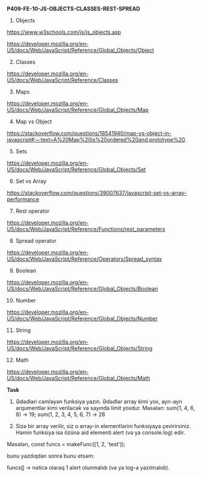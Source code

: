 **P409-FE-10-JS-OBJECTS-CLASSES-REST-SPREAD**

1. Objects

https://www.w3schools.com/js/js_objects.asp

https://developer.mozilla.org/en-US/docs/Web/JavaScript/Reference/Global_Objects/Object

2. Classes

https://developer.mozilla.org/en-US/docs/Web/JavaScript/Reference/Classes

3. Maps

https://developer.mozilla.org/en-US/docs/Web/JavaScript/Reference/Global_Objects/Map

4. Map vs Object

https://stackoverflow.com/questions/18541940/map-vs-object-in-javascript#:~:text=A%20Map%20is%20ordered%20and,prototype%20.

5. Sets

https://developer.mozilla.org/en-US/docs/Web/JavaScript/Reference/Global_Objects/Set

6. Set vs Array

https://stackoverflow.com/questions/39007637/javascript-set-vs-array-performance

7. Rest operator

https://developer.mozilla.org/en-US/docs/Web/JavaScript/Reference/Functions/rest_parameters

8. Spread operator

https://developer.mozilla.org/en-US/docs/Web/JavaScript/Reference/Operators/Spread_syntax

9. Boolean

https://developer.mozilla.org/en-US/docs/Web/JavaScript/Reference/Global_Objects/Boolean

10. Number

https://developer.mozilla.org/en-US/docs/Web/JavaScript/Reference/Global_Objects/Number

11. String

https://developer.mozilla.org/en-US/docs/Web/JavaScript/Reference/Global_Objects/String

12. Math

https://developer.mozilla.org/en-US/docs/Web/JavaScript/Reference/Global_Objects/Math


**Task**

1. Ədədləri cəmləyən funksiya yazın. Ədədlər array kimi yox, ayrı-ayrı arqumentlər kimi veriləcək və sayında limit yoxdur. Məsələn: sum(1, 4, 6, 8) -> 19; sum(1, 2, 3, 4, 5, 6, 7) -> 28

2. Sizə bir array verilir, siz o array-in elementlərini funksiyaya çevirirsiniz. Həmin funksiya isə özünə aid elementi alert (və ya console.log) edir.

Məsələn, const funcs = makeFunc([1, 2, 'test']);

bunu yazdıqdan sonra bunu etsəm:

funcs[0]() -> nəticə olaraq 1 alert olunmalıdı (və ya log-a yazılmalıdı).
